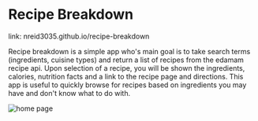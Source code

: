 # Recipe Breakdown

link: nreid3035.github.io/recipe-breakdown

Recipe breakdown is a simple app who's main goal is to take search terms (ingredients, cuisine types) and return a list of recipes from the edamam recipe api. Upon selection of a recipe, you will be shown the ingredients, calories, nutrition facts and a link to the recipe page and directions. This app is useful to quickly browse for recipes based on ingredients you may have and don't know what to do with.

![home page](../resources/home-page.jpg)